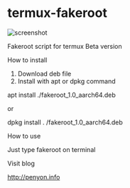 # termux-fakeroot

![screenshot](https://github.com/Lexiie/termux-fakeroot/blob/master/screenshot/Screenshot_2018-08-25-01-11-06-601_com.termux.png=200x)

Fakeroot script for termux
Beta version

How to install

1. Download deb file
2. Install with apt or dpkg command 

apt install ./fakeroot_1.0_aarch64.deb

or

dpkg install . /fakeroot_1.0_aarch64.deb


How to use

Just type fakeroot on terminal


Visit blog

http://penyon.info
